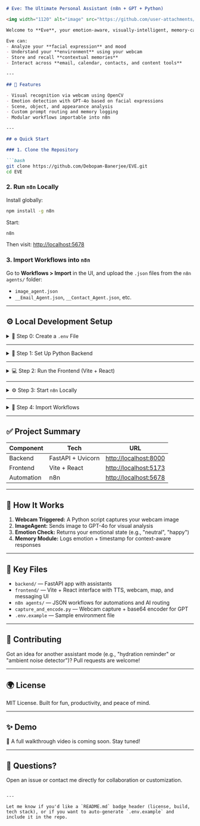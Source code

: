 ````md
# Eve: The Ultimate Personal Assistant (n8n + GPT + Python)

<img width="1120" alt="image" src="https://github.com/user-attachments/assets/a0d8b653-bc87-4f9f-92ca-445ad2a148fc" />

Welcome to **Eve**, your emotion-aware, visually-intelligent, memory-capable personal assistant powered by **n8n**, **OpenAI GPT-4o**, and **Python**.

Eve can:
- Analyze your **facial expression** and mood
- Understand your **environment** using your webcam
- Store and recall **contextual memories**
- Interact across **email, calendar, contacts, and content tools**

---

## 💪 Features

- Visual recognition via webcam using OpenCV
- Emotion detection with GPT-4o based on facial expressions
- Scene, object, and appearance analysis
- Custom prompt routing and memory logging
- Modular workflows importable into n8n

---

## ⚙️ Quick Start

### 1. Clone the Repository

```bash
git clone https://github.com/Debopam-Banerjee/EVE.git
cd EVE
````

### 2. Run `n8n` Locally

Install globally:

```bash
npm install -g n8n
```

Start:

```bash
n8n
```

Then visit: [http://localhost:5678](http://localhost:5678)

### 3. Import Workflows into `n8n`

Go to **Workflows > Import** in the UI, and upload the `.json` files from the `n8n agents/` folder:

* `image_agent.json`
* `__Email_Agent.json`, `__Contact_Agent.json`, etc.

---

## ⚙️ Local Development Setup

<details>
<summary>🔐 Step 0: Create a <code>.env</code> File</summary>

Create a `.env` file at the root or inside `/backend` and `/frontend`:

```env
# Backend .env
OPENAI_API_KEY=your-openai-api-key
ELEVENLABS_API_KEY=your-elevenlabs-api-key
ELEVEN_VOICE_ID=your-elevenlabs-voice-id
AGENT_ID=your-agent-id

# Frontend (Vite)
VITE_GOOGLE_MAPS_API_KEY=your-google-maps-api-key
```

🔗 Get your keys:

* [OpenAI API Key](https://platform.openai.com/account/api-keys)
* [ElevenLabs API](https://elevenlabs.io/)
* [Google Maps API Key](https://console.cloud.google.com/): Enable **Maps JavaScript API**

</details>

---

<details>
<summary>🐍 Step 1: Set Up Python Backend</summary>

1. Navigate to the backend folder:

   ```bash
   cd backend
   ```

2. Create and activate a virtual environment:

   * **Windows (PowerShell):**

     ```powershell
     python -m venv venv
     .\venv\Scripts\Activate.ps1
     ```

   * **macOS/Linux:**

     ```bash
     python3 -m venv venv
     source venv/bin/activate
     ```

3. Install dependencies:

   ```bash
   pip install fastapi uvicorn pydantic openai python-dotenv elevenlabs
   pip freeze > requirements.txt
   ```

4. Run the backend server:

   ```bash
   uvicorn app:app --reload
   ```

Backend will be available at: [http://localhost:8000](http://localhost:8000)

</details>

---

<details>
<summary>💻 Step 2: Run the Frontend (Vite + React)</summary>

1. Navigate to the frontend folder:

   ```bash
   cd frontend
   ```

2. Install dependencies:

   ```bash
   npm install
   ```

3. Start the frontend server:

   ```bash
   npm run dev
   ```

Frontend will run at: [http://localhost:5173](http://localhost:5173)

</details>

---

<details>
<summary>⚙️ Step 3: Start <code>n8n</code> Locally</summary>

Install globally (if not already done):

```bash
npm install -g n8n
```

Start n8n:

```bash
n8n
```

Then open: [http://localhost:5678](http://localhost:5678)

> Or use the [n8n desktop app](https://n8n.io/download) for a GUI-based experience.

</details>

---

<details>
<summary>🧠 Step 4: Import Workflows</summary>

1. Open [http://localhost:5678](http://localhost:5678)
2. Go to **Workflows > Import**
3. Import JSON workflows from the `n8n agents/` folder:

   * `image_agent.json`
   * `__Email_Agent.json`
   * `__Contact_Agent.json`
   * And others…

</details>

---

## ✅ Project Summary

| Component  | Tech              | URL                                            |
| ---------- | ----------------- | ---------------------------------------------- |
| Backend    | FastAPI + Uvicorn | [http://localhost:8000](http://localhost:8000) |
| Frontend   | Vite + React      | [http://localhost:5173](http://localhost:5173) |
| Automation | n8n               | [http://localhost:5678](http://localhost:5678) |

---

## 🔄 How It Works

1. **Webcam Triggered:** A Python script captures your webcam image
2. **ImageAgent:** Sends image to GPT-4o for visual analysis
3. **Emotion Check:** Returns your emotional state (e.g., "neutral", "happy")
4. **Memory Module:** Logs emotion + timestamp for context-aware responses

---

## 📁 Key Files

* `backend/` — FastAPI app with assistants
* `frontend/` — Vite + React interface with TTS, webcam, map, and messaging UI
* `n8n agents/` — JSON workflows for automations and AI routing
* `capture_and_encode.py` — Webcam capture + base64 encoder for GPT
* `.env.example` — Sample environment file

---

## 📢 Contributing

Got an idea for another assistant mode (e.g., "hydration reminder" or "ambient noise detector")?
Pull requests are welcome!

---

## 🌍 License

MIT License. Built for fun, productivity, and peace of mind.

---

## ✨ Demo

🎥 A full walkthrough video is coming soon. Stay tuned!

---

## 💬 Questions?

Open an issue or contact me directly for collaboration or customization.

```

---

Let me know if you'd like a `README.md` badge header (license, build, tech stack), or if you want to auto-generate `.env.example` and include it in the repo.
```
